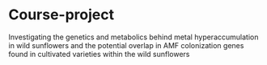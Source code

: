 # Course-project
Investigating the genetics and metabolics behind metal hyperaccumulation in wild sunflowers and the potential overlap in AMF colonization genes found in cultivated varieties within the wild sunflowers
